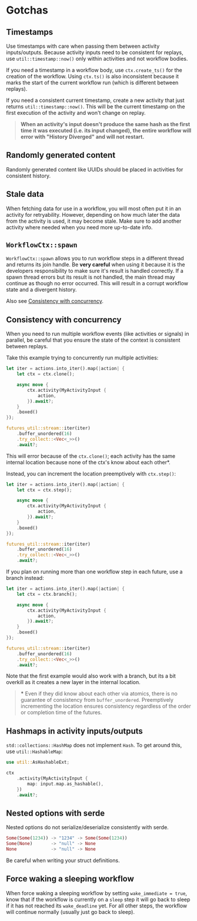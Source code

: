 # Gotchas

## Timestamps

Use timestamps with care when passing them between activity inputs/outputs. Because activity inputs need to be
consistent for replays, use `util::timestamp::now()` only within activities and not workflow bodies.

If you need a timestamp in a workflow body, use `ctx.create_ts()` for the creation of the workflow. Using
`ctx.ts()` is also inconsistent because it marks the start of the current workflow run (which is different
between replays).

If you need a consistent current timestamp, create a new activity that just returns `util::timestamp::now()`.
This will be the current timestamp on the first execution of the activity and won't change on replay.

> **When an activity's input doesn't produce the same hash as the first time it was executed (i.e. its input
> changed), the entire workflow will error with "History Diverged" and will not restart.**

## Randomly generated content

Randomly generated content like UUIDs should be placed in activities for consistent history.

## Stale data

When fetching data for use in a workflow, you will most often put it in an activity for retryability. However,
depending on how much later the data from the activity is used, it may become stale. Make sure to add another
activity where needed when you need more up-to-date info.

## `WorkflowCtx::spawn`

`WorkflowCtx::spawn` allows you to run workflow steps in a different thread and returns its join handle. Be
**very careful** when using it because it is the developers responsibility to make sure it's result is handled
correctly. If a spawn thread errors but its result is not handled, the main thread may continue as though no
error occurred. This will result in a corrupt workflow state and a divergent history.

Also see [Consistency with concurrency](#consistency-with-concurrency).

## Consistency with concurrency

When you need to run multiple workflow events (like activities or signals) in parallel, be careful that you
ensure the state of the context is consistent between replays.

Take this example trying to concurrently run multiple activities:

```rust
let iter = actions.into_iter().map(|action| {
	let ctx = ctx.clone();

	async move {
		ctx.activity(MyActivityInput {
			action,
		}).await?;
	}
	.boxed()
});

futures_util::stream::iter(iter)
	.buffer_unordered(16)
	.try_collect::<Vec<_>>()
	.await?;
```

This will error because of the `ctx.clone()`; each activity has the same internal location because none of the
ctx's know about each other\*.

Instead, you can increment the location preemptively with `ctx.step()`:

```rust
let iter = actions.into_iter().map(|action| {
	let ctx = ctx.step();

	async move {
		ctx.activity(MyActivityInput {
			action,
		}).await?;
	}
	.boxed()
});

futures_util::stream::iter(iter)
	.buffer_unordered(16)
	.try_collect::<Vec<_>>()
	.await?;
```

If you plan on running more than one workflow step in each future, use a branch instead:

```rust
let iter = actions.into_iter().map(|action| {
	let ctx = ctx.branch();

	async move {
		ctx.activity(MyActivityInput {
			action,
		}).await?;
	}
	.boxed()
});

futures_util::stream::iter(iter)
	.buffer_unordered(16)
	.try_collect::<Vec<_>>()
	.await?;
```

Note that the first example would also work with a branch, but its a bit overkill as it creates a new layer in
the internal location.

> **\*** Even if they did know about each other via atomics, there is no guarantee of consistency from
> `buffer_unordered`. Preemptively incrementing the location ensures consistency regardless of the order or
> completion time of the futures.

## Hashmaps in activity inputs/outputs

`std::collections::HashMap` does not implement `Hash`. To get around this, use `util::HashableMap`:

```rust
use util::AsHashableExt;

ctx
	.activity(MyActivityInput {
		map: input.map.as_hashable(),
	})
	.await?;
```

## Nested options with serde

Nested options do not serialize/deserialize consistently with serde.

```rust
Some(Some(1234)) -> "1234" -> Some(Some(1234))
Some(None)		 -> "null" -> None
None			 -> "null" -> None
```

Be careful when writing your struct definitions.

## Force waking a sleeping workflow

When force waking a sleeping workflow by setting `wake_immediate = true`, know that if the workflow is
currently on a `sleep` step it will go back to sleep if it has not reached its `wake_deadline` yet. For all
other steps, the workflow will continue normally (usually just go back to sleep).
